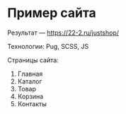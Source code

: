 # Пример сайта  

Результат — https://22-2.ru/justshop/

Технологии: Pug, SCSS, JS

Страницы сайта:
1. Главная
2. Каталог
3. Товар
4. Корзина
5. Контакты
